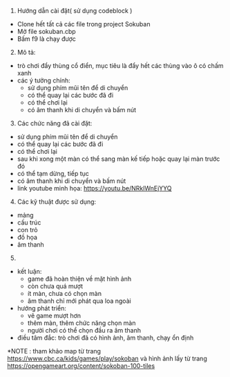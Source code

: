 1. Hướng dẫn cài đặt( sử dụng codeblock )
+ Clone hết tất cả các file trong project Sokuban
+ Mở file sokuban.cbp
+ Bấm f9 là chạy được
2. Mô tả:
+ trò chơi đẩy thùng cổ điển, mục tiêu là đẩy hết các thùng vào ô có chấm xanh
+ các ý tưởng chính:
  - sử dụng phím mũi tên để di chuyển
  - có thể quay lại các bước đã đi
  - có thể chơi lại
  - có âm thanh khi di chuyển và bấm nút
3. Các chức năng đã cài đặt:
+ sử dụng phím mũi tên để di chuyển
+ có thể quay lại các bước đã đi
+ có thể chơi lại
+ sau khi xong một màn có thể sang màn kế tiếp hoặc quay lại màn trước đó
+ có thể tạm dừng, tiếp tục 
+ có âm thanh khi di chuyển và bấm nút
+ link youtube minh họa: https://youtu.be/NRklWnEjYYQ
4. Các kỹ thuật được sử dụng:
+ mảng
+ cấu trúc
+ con trỏ
+ đồ họa
+ âm thanh
5.
+ kết luận: 
  - game đã hoàn thiện về mặt hình ảnh
  - còn chưa quá mượt
  - ít màn, chưa có chọn màn
  - âm thanh chỉ mới phát qua loa ngoài
+ hướng phát triển: 
  - vẽ game mượt hơn
  - thêm màn, thêm chức năng chọn màn
  - người chơi có thể chọn đầu ra âm thanh
+ điều tâm đắc: trò chơi đã có hình ảnh, âm thanh, chạy ổn định

*NOTE : tham khảo map từ trang https://www.cbc.ca/kids/games/play/sokoban và hình ảnh lấy từ trang https://opengameart.org/content/sokoban-100-tiles
